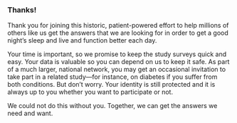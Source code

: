 ### Thanks!

Thank you for joining this historic, patient-powered effort to help millions of others like us get the answers that we are looking for in order to get a good night’s sleep and live and function better each day.

Your time is important, so we promise to keep the study surveys quick and easy.  Your data is valuable so you can depend on us to keep it safe.  As part of a much larger, national network, you may get an occasional invitation to take part in a related study—for instance, on diabetes if you suffer from both conditions.  But don’t worry.  Your identity is still protected and it is always up to you whether you want to participate or not.

We could not do this without you.  Together, we can get the answers we need and want.
